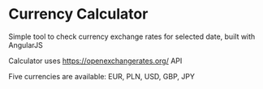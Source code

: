 # Currency Calculator
Simple tool to check currency exchange rates for selected date, built with AngularJS

Calculator uses https://openexchangerates.org/ API

Five currencies are available: EUR, PLN, USD, GBP, JPY
